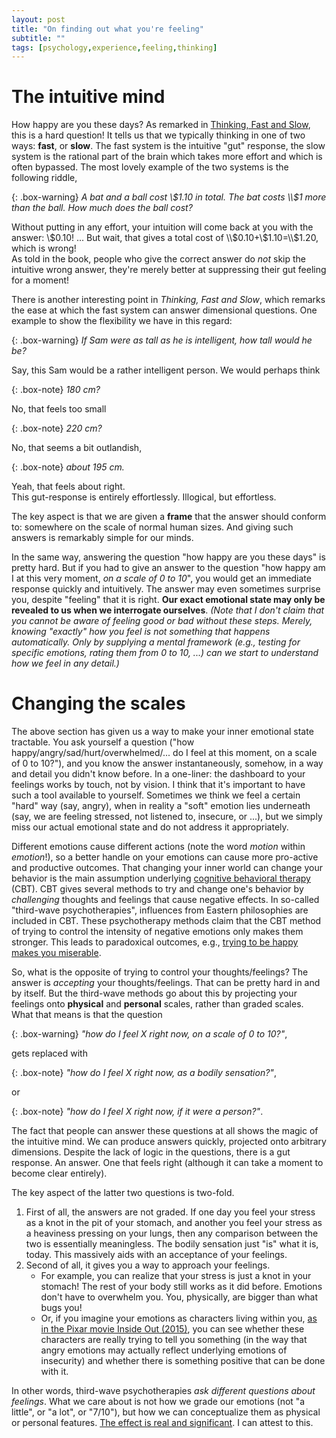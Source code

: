 ```yaml
---
layout: post
title: "On finding out what you're feeling"
subtitle: ""
tags: [psychology,experience,feeling,thinking]
---
```


# The intuitive mind
How happy are you these days? As remarked in [Thinking, Fast and Slow](https://en.wikipedia.org/wiki/Thinking,_Fast_and_Slow), this is a hard question!
It tells us that we typically thinking in one of two ways: **fast**, or **slow**. The fast system is the intuitive "gut" response, the slow system is the rational part of the brain which takes more effort and which is often bypassed. The most lovely example of the two systems is the following riddle,

{: .box-warning}
*A bat and a ball cost \\$1.10 in total. The bat costs \\$1 more than the ball. How much does the ball cost?*

Without putting in any effort, your intuition will come back at you with the answer: \\$0.10!    
...     
But wait, that gives a total cost of \\$0.10+\\$1.10=\\$1.20, which is wrong!    
As told in the book, people who give the correct answer do *not* skip the intuitive wrong answer, they're merely better at suppressing their gut feeling for a moment!

There is another interesting point in *Thinking, Fast and Slow*, which remarks the ease at which the fast system can answer dimensional questions.
One example to show the flexibility we have in this regard:    

{: .box-warning}
*If Sam were as tall as he is intelligent, how tall would he be?*     

Say, this Sam would be a rather intelligent person. We would perhaps think    

{: .box-note}
*180 cm?*    

No, that feels too small    

{: .box-note}
*220 cm?*    

No, that seems a bit outlandish,      

{: .box-note}
*about 195 cm.*  

Yeah, that feels about right.    
This gut-response is entirely effortlessly. Illogical, but effortless.

The key aspect is that we are given a **frame** that the answer should conform to: somewhere on the scale of normal human sizes. And giving such answers is remarkably simple for our minds.

In the same way, answering the question "how happy are you these days" is pretty hard. But if you had to give an answer to the question "how happy am I at this very moment, *on a scale of 0 to 10*", you would get an immediate response quickly and intuitively. The answer may even sometimes surprise you, despite "feeling" that it is right.
**Our exact emotional state may only be revealed to us when we interrogate ourselves**. *(Note that I don't claim that you cannot be aware of feeling good or bad without these steps. Merely, knowing "exactly" how you feel is not something that happens automatically. Only by supplying a mental framework (e.g., testing for specific emotions, rating them from 0 to 10, ...) can we start to understand how we feel in any detail.)*

# Changing the scales
The above section has given us a way to make your inner emotional state tractable. You ask yourself a question ("how happy/angry/sad/hurt/overwhelmed/... do I feel at this moment, on a scale of 0 to 10?"), and you know the answer instantaneously, somehow, in a way and detail you didn't know before. In a one-liner: the dashboard to your feelings works by touch, not by vision.
I think that it's important to have such a tool available to yourself. 
Sometimes we think we feel a certain "hard" way (say, angry), when in reality a "soft" emotion lies underneath (say, we are feeling stressed, not listened to, insecure, or ...), but we simply miss our actual emotional state and do not address it appropriately.

Different emotions cause different actions (note the word *motion* within *emotion*!), so a better handle on your emotions can cause more pro-active and productive outcomes. That changing your inner world can change your behavior is the main assumption underlying [cognitive behavioral therapy](https://en.wikipedia.org/wiki/Cognitive_behavioral_therapy) (CBT). CBT gives several methods to try and change one's behavior by *challenging* thoughts and feelings that cause negative effects.
In so-called "third-wave psychotherapies", influences from Eastern philosophies are included in CBT. These psychotherapy methods claim that the CBT method of trying to control the intensity of negative emotions only makes them stronger. This leads to paradoxical outcomes, e.g., [trying to be happy makes you miserable](https://time.com/5356657/trying-to-be-happy/).

So, what is the opposite of trying to control your thoughts/feelings? The answer is *accepting* your thoughts/feelings. That can be pretty hard in and by itself. But the third-wave methods go about this by projecting your feelings onto **physical** and **personal** scales, rather than graded scales. What that means is that the question    

{: .box-warning}
*"how do I feel X right now, on a scale of 0 to 10?"*,    

gets replaced with    

{: .box-note}
*"how do I feel X right now, as a bodily sensation?"*,     

or    

{: .box-note}
*"how do I feel X right now, if it were a person?"*.    

The fact that people can answer these questions at all shows the magic of the intuitive mind. We can produce answers quickly, projected onto arbitrary dimensions. Despite the lack of logic in the questions, there is a gut response. An answer. One that feels right (although it can take a moment to become clear entirely).

The key aspect of the latter two questions is two-fold. 

1. First of all, the answers are not graded. If one day you feel your stress as a knot in the pit of your stomach, and another you feel your stress as a heaviness pressing on your lungs, then any comparison between the two is essentially meaningless. The bodily sensation just "is" what it is, today. This massively aids with an acceptance of your feelings. 
2. Second of all, it gives you a way to approach your feelings.
    - For example, you can realize that your stress is just a knot in your stomach! The rest of your body still works as it did before. Emotions don't have to overwhelm you. You, physically, are bigger than what bugs you!
    - Or, if you imagine your emotions as characters living within you, [as in the Pixar movie Inside Out (2015)](https://en.wikipedia.org/wiki/Inside_Out_(2015_film)), you can see whether these characters are really trying to tell you something (in the way that angry emotions may actually reflect underlying emotions of insecurity) and whether there is something positive that can be done with it. 

In other words, third-wave psychotherapies *ask different questions about feelings*. What we care about is not how we grade our emotions (not "a little", or "a lot", or "7/10"), but how we can conceptualize them as physical or personal features. [The effect is real and significant](https://en.wikipedia.org/wiki/Inner_Relationship_Focusing). I can attest to this.
